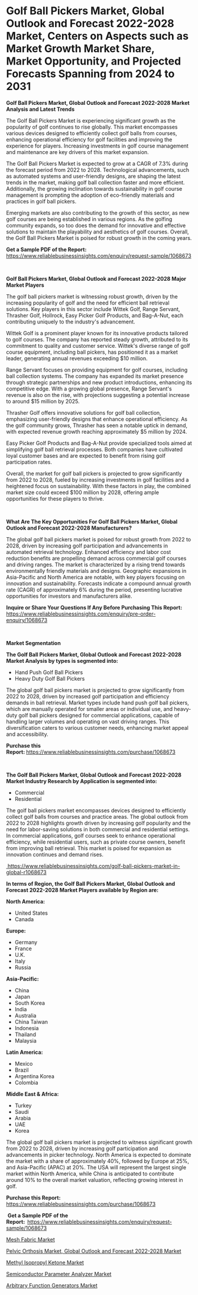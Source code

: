 <p><h1>Golf Ball Pickers Market, Global Outlook and Forecast 2022-2028 Market, Centers on Aspects such as Market Growth Market Share, Market Opportunity, and Projected Forecasts Spanning from 2024 to 2031</h1></p><p><strong>Golf Ball Pickers Market, Global Outlook and Forecast 2022-2028 Market Analysis and Latest Trends</strong></p>
<p><p>The Golf Ball Pickers Market is experiencing significant growth as the popularity of golf continues to rise globally. This market encompasses various devices designed to efficiently collect golf balls from courses, enhancing operational efficiency for golf facilities and improving the experience for players. Increasing investments in golf course management and maintenance are key drivers of this market expansion. </p><p>The Golf Ball Pickers Market is expected to grow at a CAGR of 7.3% during the forecast period from 2022 to 2028. Technological advancements, such as automated systems and user-friendly designs, are shaping the latest trends in the market, making golf ball collection faster and more efficient. Additionally, the growing inclination towards sustainability in golf course management is prompting the adoption of eco-friendly materials and practices in golf ball pickers.</p><p>Emerging markets are also contributing to the growth of this sector, as new golf courses are being established in various regions. As the golfing community expands, so too does the demand for innovative and effective solutions to maintain the playability and aesthetics of golf courses. Overall, the Golf Ball Pickers Market is poised for robust growth in the coming years.</p></p>
<p><strong>Get a Sample PDF of the Report:&nbsp;</strong> <a href="https://www.reliablebusinessinsights.com/enquiry/request-sample/1068673">https://www.reliablebusinessinsights.com/enquiry/request-sample/1068673</a></p>
<p>&nbsp;</p>
<p><strong>Golf Ball Pickers Market, Global Outlook and Forecast 2022-2028 Major Market Players</strong></p>
<p><p>The golf ball pickers market is witnessing robust growth, driven by the increasing popularity of golf and the need for efficient ball retrieval solutions. Key players in this sector include Wittek Golf, Range Servant, Thrasher Golf, Hollrock, Easy Picker Golf Products, and Bag-A-Nut, each contributing uniquely to the industry's advancement.</p><p>Wittek Golf is a prominent player known for its innovative products tailored to golf courses. The company has reported steady growth, attributed to its commitment to quality and customer service. Wittek's diverse range of golf course equipment, including ball pickers, has positioned it as a market leader, generating annual revenues exceeding $10 million.</p><p>Range Servant focuses on providing equipment for golf courses, including ball collection systems. The company has expanded its market presence through strategic partnerships and new product introductions, enhancing its competitive edge. With a growing global presence, Range Servant's revenue is also on the rise, with projections suggesting a potential increase to around $15 million by 2025.</p><p>Thrasher Golf offers innovative solutions for golf ball collection, emphasizing user-friendly designs that enhance operational efficiency. As the golf community grows, Thrasher has seen a notable uptick in demand, with expected revenue growth reaching approximately $5 million by 2024.</p><p>Easy Picker Golf Products and Bag-A-Nut provide specialized tools aimed at simplifying golf ball retrieval processes. Both companies have cultivated loyal customer bases and are expected to benefit from rising golf participation rates.</p><p>Overall, the market for golf ball pickers is projected to grow significantly from 2022 to 2028, fueled by increasing investments in golf facilities and a heightened focus on sustainability. With these factors in play, the combined market size could exceed $100 million by 2028, offering ample opportunities for these players to thrive.</p></p>
<p>&nbsp;</p>
<p><strong>What Are The Key Opportunities For Golf Ball Pickers Market, Global Outlook and Forecast 2022-2028 Manufacturers?</strong></p>
<p><p>The global golf ball pickers market is poised for robust growth from 2022 to 2028, driven by increasing golf participation and advancements in automated retrieval technology. Enhanced efficiency and labor cost reduction benefits are propelling demand across commercial golf courses and driving ranges. The market is characterized by a rising trend towards environmentally friendly materials and designs. Geographic expansions in Asia-Pacific and North America are notable, with key players focusing on innovation and sustainability. Forecasts indicate a compound annual growth rate (CAGR) of approximately 6% during the period, presenting lucrative opportunities for investors and manufacturers alike.</p></p>
<p><strong>Inquire or Share Your Questions If Any Before Purchasing This Report:</strong> <a href="https://www.reliablebusinessinsights.com/enquiry/pre-order-enquiry/1068673">https://www.reliablebusinessinsights.com/enquiry/pre-order-enquiry/1068673</a></p>
<p>&nbsp;</p>
<p><strong>Market Segmentation</strong></p>
<p><strong>The Golf Ball Pickers Market, Global Outlook and Forecast 2022-2028 Market Analysis by types is segmented into:</strong></p>
<p><ul><li>Hand Push Golf Ball Pickers</li><li>Heavy Duty Golf Ball Pickers</li></ul></p>
<p><p>The global golf ball pickers market is projected to grow significantly from 2022 to 2028, driven by increased golf participation and efficiency demands in ball retrieval. Market types include hand push golf ball pickers, which are manually operated for smaller areas or individual use, and heavy-duty golf ball pickers designed for commercial applications, capable of handling larger volumes and operating on vast driving ranges. This diversification caters to various customer needs, enhancing market appeal and accessibility.</p></p>
<p><strong>Purchase this Report:&nbsp;</strong><a href="https://www.reliablebusinessinsights.com/purchase/1068673">https://www.reliablebusinessinsights.com/purchase/1068673</a></p>
<p>&nbsp;</p>
<p><strong>The Golf Ball Pickers Market, Global Outlook and Forecast 2022-2028 Market Industry Research by Application is segmented into:</strong></p>
<p><ul><li>Commercial</li><li>Residential</li></ul></p>
<p><p>The golf ball pickers market encompasses devices designed to efficiently collect golf balls from courses and practice areas. The global outlook from 2022 to 2028 highlights growth driven by increasing golf popularity and the need for labor-saving solutions in both commercial and residential settings. In commercial applications, golf courses seek to enhance operational efficiency, while residential users, such as private course owners, benefit from improving ball retrieval. This market is poised for expansion as innovation continues and demand rises.</p></p>
<p><a href="https://www.reliablebusinessinsights.com/golf-ball-pickers-market-in-global-r1068673">&nbsp;https://www.reliablebusinessinsights.com/golf-ball-pickers-market-in-global-r1068673</a></p>
<p><strong>In terms of Region, the Golf Ball Pickers Market, Global Outlook and Forecast 2022-2028 Market Players available by Region are:</strong></p>
<p>
    <p> <strong> North America: </strong>
        <ul>
            <li>United States</li>
            <li>Canada</li>
        </ul>
        </p> 
    <p> <strong> Europe: </strong>
        <ul>
            <li>Germany</li>
            <li>France</li>
            <li>U.K.</li>
            <li>Italy</li>
            <li>Russia</li>
        </ul>
        </p> 
    <p> <strong> Asia-Pacific: </strong>
        <ul>
            <li>China</li>
            <li>Japan</li>
            <li>South Korea</li>
            <li>India</li>
            <li>Australia</li>
            <li>China Taiwan</li>
            <li>Indonesia</li>
            <li>Thailand</li>
            <li>Malaysia</li>
        </ul>
        </p> 
    <p> <strong> Latin America: </strong>
        <ul>
            <li>Mexico</li>
            <li>Brazil</li>
            <li>Argentina Korea</li>
            <li>Colombia</li>
        </ul>
        </p> 
    <p> <strong> Middle East & Africa: </strong>
        <ul>
            <li>Turkey</li>
            <li>Saudi</li>
            <li>Arabia</li>
            <li>UAE</li>
            <li>Korea</li>
        </ul>
    </p>
    </p>
<p><p>The global golf ball pickers market is projected to witness significant growth from 2022 to 2028, driven by increasing golf participation and advancements in picker technology. North America is expected to dominate the market with a share of approximately 40%, followed by Europe at 25%, and Asia-Pacific (APAC) at 20%. The USA will represent the largest single market within North America, while China is anticipated to contribute around 10% to the overall market valuation, reflecting growing interest in golf.</p></p>
<p><strong>Purchase this Report: </strong><a href="https://www.reliablebusinessinsights.com/purchase/1068673">https://www.reliablebusinessinsights.com/purchase/1068673</a></p>
<p>&nbsp;<strong>Get a Sample PDF of the Report:&nbsp;&nbsp;</strong><a href="https://www.reliablebusinessinsights.com/enquiry/request-sample/1068673">https://www.reliablebusinessinsights.com/enquiry/request-sample/1068673</a></p>
<p><strong></strong></p>
<p><p><a href="https://medium.com/@obiemante_40648/the-mesh-fabric-market-report-analyzes-important-operational-and-performance-data-so-one-may-972e9d971167">Mesh Fabric Market</a></p><p><a href="https://github.com/JudyWalsh475/Market-Research-Report-List-1/blob/main/pelvic-orthosis-market-global-outlook-and-forecast-2022-2028-market.md">Pelvic Orthosis Market, Global Outlook and Forecast 2022-2028 Market</a></p><p><a href="https://medium.com/@ikeschumm30/the-market-for-methyl-isopropyl-ketone-market-is-examined-in-this-report-along-with-the-factors-46354045e33c">Methyl Isopropyl Ketone Market</a></p><p><a href="https://www.linkedin.com/pulse/semiconductor-parameter-analyzer-market-size-share-trends-analysis-ondxf?trackingId=CzTjHOz8SMChUY40tWcHhA%3D%3D">Semiconductor Parameter Analyzer Market</a></p><p><a href="https://www.linkedin.com/pulse/what-growth-drivers-arbitrary-function-generators-market-comprehensive-3rg3f?trackingId=jurgm%2FEgTCyZOffKFMrNKw%3D%3D">Arbitrary Function Generators Market</a></p></p>